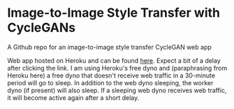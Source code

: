 # Image-to-Image Style Transfer with CycleGANs

A Github repo for an image-to-image style transfer CycleGAN web app

Web app hosted on Heroku and can be found [here](#). Expect a bit of a delay after clicking the link. I am using Heroku's free dyno and (paraphrasing from Heroku here) a free dyno that doesn't receive web traffic in a 30-minute period will go to sleep. In addition to the web dyno sleeping, the worker dyno (if present) will also sleep. If a sleeping web dyno receives web traffic, it will become active again after a short delay. 
